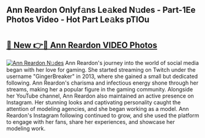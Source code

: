 ## Ann Reardon Onlyf𝚊ns Le𝚊ked N𝚞des - Part-1Ee Photos Video - Hot Part Le𝚊ks pTIOu

# <h2><a href="http://ac23421.deff.icu/?id=Ann+Reardon">🔗 New 👉🔴 Ann Reardon VIDEO Photos</a></h2>

[![Ann Reardon N𝚞des](https://i.imgur.com/rIISA9y.gif)](http://ac23421.deff.icu/?id=Ann+Reardon)
Ann Reardon's journey into the world of social media began with her love for gaming. She started streaming on Twitch under the username "GingerBreaker" in 2013, where she gained a small but dedicated following. Ann Reardon's charisma and infectious energy shone through her streams, making her a popular figure in the gaming community. Alongside her YouTube channel, Ann Reardon also maintained an active presence on Instagram. Her stunning looks and captivating personality caught the attention of modeling agencies, and she began working as a model. Ann Reardon's Instagram following continued to grow, and she used the platform to engage with her fans, share her experiences, and showcase her modeling work.
